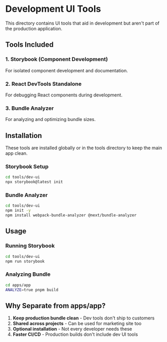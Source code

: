 # Development UI Tools

This directory contains UI tools that aid in development but aren't part of the production application.

## Tools Included

### 1. Storybook (Component Development)
For isolated component development and documentation.

### 2. React DevTools Standalone
For debugging React components during development.

### 3. Bundle Analyzer
For analyzing and optimizing bundle sizes.

## Installation

These tools are installed globally or in the tools directory to keep the main app clean.

### Storybook Setup
```bash
cd tools/dev-ui
npx storybook@latest init
```

### Bundle Analyzer
```bash
cd tools/dev-ui
npm init -y
npm install webpack-bundle-analyzer @next/bundle-analyzer
```

## Usage

### Running Storybook
```bash
cd tools/dev-ui
npm run storybook
```

### Analyzing Bundle
```bash
cd apps/app
ANALYZE=true pnpm build
```

## Why Separate from apps/app?

1. **Keep production bundle clean** - Dev tools don't ship to customers
2. **Shared across projects** - Can be used for marketing site too
3. **Optional installation** - Not every developer needs these
4. **Faster CI/CD** - Production builds don't include dev UI tools